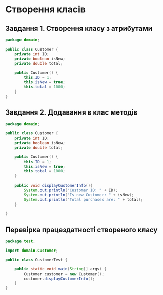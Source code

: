 # Створення класів

## Завдання 1. Створення класу з атрибутами
``` java
package domain;

public class Сustomer {
    private int ID;
    private boolean isNew;
    private double total;

    public Сustomer() {
        this.ID = 1;
        this.isNew = true;
        this.total = 1000;
    }
}
```

## Завдання 2. Додавання в клас методів
``` java
package domain;

public class Сustomer {
    private int ID;
    private boolean isNew;
    private double total;

    public Сustomer() {
        this.ID = 1;
        this.isNew = true;
        this.total = 1000;
    }
    
    public void displayCustomerInfo(){
        System.out.println("Customer ID: " + ID);
        System.out.println("Is new Customer: " + isNew);
        System.out.println("Total purchases are: " + total);
    }

}
```

## Перевірка працездатності створеного класу
``` java
package test;

import domain.Сustomer;

public class CustomerTest {

    public static void main(String[] args) {
        Сustomer customer = new Сustomer();
        customer.displayCustomerInfo();
    }
}
```
![]()
